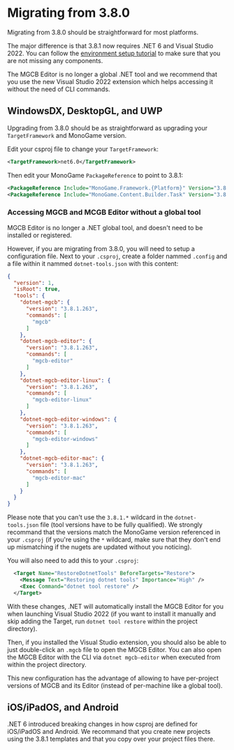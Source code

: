 # Migrating from 3.8.0

Migrating from 3.8.0 should be straightforward for most platforms.

The major difference is that 3.8.1 now requires .NET 6 and Visual Studio 2022. You can follow the [environment setup tutorial](getting_started/index.md) to make sure that you are not missing any components.

The MGCB Editor is no longer a global .NET tool and we recommend that you use the new Visual Studio 2022 extension which helps accessing it without the need of CLI commands.

## WindowsDX, DesktopGL, and UWP

Upgrading from 3.8.0 should be as straightforward as upgrading your ```TargetFramework``` and MonoGame version.

Edit your csproj file to change your ```TargetFramework```:

```xml
<TargetFramework>net6.0</TargetFramework>
```

Then edit your MonoGame ```PackageReference``` to point to 3.8.1:

```xml
<PackageReference Include="MonoGame.Framework.{Platform}" Version="3.8.1.*" />
<PackageReference Include="MonoGame.Content.Builder.Task" Version="3.8.1.*" />
```

### Accessing MGCB and MCGB Editor without a global tool

MGCB Editor is no longer a .NET global tool, and doesn't need to be installed or registered.

However, if you are migrating from 3.8.0, you will need to setup a configuration file. Next to your ```.csproj```, create a folder nammed ```.config``` and a file within it nammed ```dotnet-tools.json``` with this content:

```json
{
  "version": 1,
  "isRoot": true,
  "tools": {
    "dotnet-mgcb": {
      "version": "3.8.1.263",
      "commands": [
        "mgcb"
      ]
    },
    "dotnet-mgcb-editor": {
      "version": "3.8.1.263",
      "commands": [
        "mgcb-editor"
      ]
    },
    "dotnet-mgcb-editor-linux": {
      "version": "3.8.1.263",
      "commands": [
        "mgcb-editor-linux"
      ]
    },
    "dotnet-mgcb-editor-windows": {
      "version": "3.8.1.263",
      "commands": [
        "mgcb-editor-windows"
      ]
    },
    "dotnet-mgcb-editor-mac": {
      "version": "3.8.1.263",
      "commands": [
        "mgcb-editor-mac"
      ]
    }
  }
}
```

Please note that you can't use the ```3.8.1.*``` wildcard in the ```dotnet-tools.json``` file (tool versions have to be fully qualified). We strongly recommand that the versions match the MonoGame version referenced in your ```.csproj``` (if you're using the ```*``` wildcard, make sure that they don't end up mismatching if the nugets are updated without you noticing).

You will also need to add this to your ```.csproj```:

```xml
  <Target Name="RestoreDotnetTools" BeforeTargets="Restore">
    <Message Text="Restoring dotnet tools" Importance="High" />
    <Exec Command="dotnet tool restore" />
  </Target>
```

With these changes, .NET will automatically install the MGCB Editor for you when launching Visual Studio 2022 (if you want to install it manually and skip adding the Target, run ```dotnet tool restore``` within the project directory).

Then, if you installed the Visual Studio extension, you should also be able to just double-click an ```.mgcb``` file to open the MGCB Editor. You can also open the MGCB Editor with the CLI via ```dotnet mgcb-editor``` when executed from within the project directory.

This new configuration has the advantage of allowing to have per-project versions of MGCB and its Editor (instead of per-machine like a global tool).

## iOS/iPadOS, and Android

.NET 6 introduced breaking changes in how csproj are defined for iOS/iPadOS and Android. We recommand that you create new projects using the 3.8.1 templates and that you copy over your project files there.
